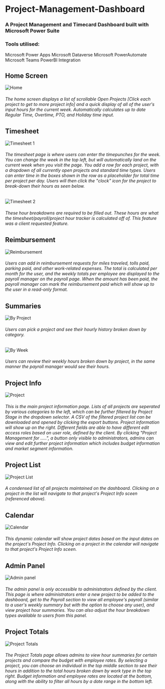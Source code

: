 # Project-Management-Dashboard
### A Project Management and Timecard Dashboard built with Microsoft Power Suite

### Tools utilised:
  Microsoft Power Apps
  Microsoft Dataverse
  Microsoft PowerAutomate
  Microsoft Teams PowerBI Integration

## Home Screen
![Home](https://user-images.githubusercontent.com/29099473/203421346-9fda6a82-8a79-46ca-8473-19793bf136cf.png)

###### The home screen displays a list of scrollable Open Projects [Click each project to get to more project info] and a quick display of all of the user's input hours for the current week. Automatically calculates up to date Regular Time, Overtime, PTO, and Holiday time input.

## Timesheet
![Timesheet 1](https://user-images.githubusercontent.com/29099473/203421369-bd5a6aed-2745-418e-9a3a-160cae2cd531.png)

###### The timesheet page is where users can enter the timepunches for the week. You can change the week in the top left, but will automatically land on the current week when you visit the page. You add a row for each project, with a dropdown of all currently open projects and standard time types. Users can enter time in the boxes shown in the row as a placeholder for total time per project per day. Users will then click the "clock" icon for the project to break-down their hours as seen below.
![Timesheet 2](https://user-images.githubusercontent.com/29099473/203421384-9b20509a-fc49-4b66-bbaf-2ebf31c643d4.png)

###### These hour breakdowns are required to be filled out. These hours are what the timesheet/payroll/project hour tracker is calculated off of. This feature was a client requested feature.

## Reimbursement
![Reimbursement](https://user-images.githubusercontent.com/29099473/203421408-8ff4cd3a-1b69-4c61-bd99-40e47f01825b.png)

###### Users can add in reimbursement requests for miles traveled, tolls paid, parking paid, and other work-related expenses. The total is calculated per month for the user, and the weekly totals per employee are displayed to the payroll manager on the payroll page. When the amount has been paid, the payroll manager can mark the reimbursement paid which will show up to the user in a read-only format.

## Summaries
![By Project](https://user-images.githubusercontent.com/29099473/203421440-2ec04ca4-3670-4986-b4bf-a53c85ffbe53.png)

###### Users can pick a project and see their hourly history broken down by category.
![By Week](https://user-images.githubusercontent.com/29099473/203421461-c0a878ad-1e99-472f-936e-04d44d67ec58.png)

###### Users can review their weekly hours broken down by project, in the same manner the payroll manager would see their hours.

## Project Info
![Project](https://user-images.githubusercontent.com/29099473/203421495-6df5973a-e213-4e01-a7e8-34ddf5a8abdc.png)

###### This is the main project information page. Lists of all projects are seperated by various categories to the left, which can be further filtered by Project Stage in the dropdown selector. A CSV of the filtered project list can be downloaded and opened by clicking the export buttons. Project information will show up on the right. Different fields are able to have different edit access roles based on user role, defined by the client. By clicking "Project Management for .....", a button only visible to administrators, admins can view and edit further project information which includes budget information and market segment information.

## Project List
![Project List](https://user-images.githubusercontent.com/29099473/203421511-481716e2-0b4b-40e8-a7e0-d58cc66229f5.png)

###### A condensed list of all projects maintained on the dashboard. Clicking on a project in the list will navigate to that project's Project Info sceen (referenced above).

## Calendar
![Calendar](https://user-images.githubusercontent.com/29099473/203421544-10f8c1fe-a33b-4bb7-81ed-144d6ed18149.png)

###### This dynamic calendar will show project dates based on the input dates on the project's Project Info. Clicking on a project in the calendar will navigate to that project's Project Info sceen.

## Admin Panel
![Admin panel](https://user-images.githubusercontent.com/29099473/203421572-4fa5c5e3-77ee-4d6e-8bb6-e9bbda3496e7.png)

###### The admin panel is only accessible to administrators defined by the client. This page is where administrators enter a new project to be added to the dashboard, get to the Payroll section to view all employee's payroll (similar to a user's weekly summary but with the option to choose any user), and view project hour summaries. You can also adjust the hour breakdown types available to users from this panel.

## Project Totals
![Project Totals](https://user-images.githubusercontent.com/29099473/203421606-4737da49-67a9-4cb6-bde6-418a5b96a7c2.png)
###### The Project Totals page allows admins to view hour summaries for certain projects and compare the budget with employee rates. By selecting a project, you can choose an individual in the top middle section to see their hours in addition to the total hours broken down by work type in the top right. Budget information and employee rates are located at the bottom, along with the ability to filter all hours by a date range in the bottom left.
